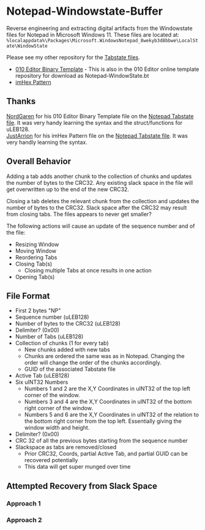 # Notepad-Windowstate-Buffer

Reverse engineering and extracting digital artifacts from the Windowstate files for Notepad in Microsoft Windows 11. These files are located at: `%localappdata%\Packages\Microsoft.WindowsNotepad_8wekyb3d8bbwe\LocalState\WindowState`

Please see my other repository for the [Tabstate files](https://github.com/ogmini/Notepad-Tabstate-Buffer). 

- [010 Editor Binary Template](https://github.com/ogmini/Notepad-Windowstate-Buffer/tree/main/Templates/Notepad-WindowState.bt) - This is also in the 010 Editor online template repository for download as Notepad-WindowState.bt    
- [imHex Pattern](https://github.com/ogmini/Notepad-Windowstate-Buffer/blob/main/Templates/Notepad-WindowState.hexpat)

## Thanks

[NordGaren](https://github.com/Nordgaren) for his 010 Editor Binary Template file on the [Notepad Tabstate file](https://github.com/Nordgaren/tabstate-util/blob/master/TabState.bt). It was very handy learning the syntax and the struct/functions for uLEB128.     
[JustArrion](https://github.com/JustArion) for his imHex Pattern file on the [Notepad Tabstate file](https://github.com/JustArion/Notepad-Tabs/blob/main/ImHex-Patterns/NotepadTab.hexpat). It was very handly learning the syntax.   

## Overall Behavior

Adding a tab adds another chunk to the collection of chunks and updates the number of bytes to the CRC32. Any existing slack space in the file will get overwritten up to the end of the new CRC32.

Closing a tab deletes the relevant chunk from the collection and updates the number of bytes to the CRC32. Slack space after the CRC32 may result from closing tabs. The files appears to never get smaller?

The following actions will cause an update of the sequence number and of the file:
- Resizing Window
- Moving Window
- Reordering Tabs
- Closing Tab(s)
  - Closing multiple Tabs at once results in one action 
- Opening Tab(s)

## File Format

 - First 2 bytes "NP"
 - Sequence number (uLEB128)
 - Number of bytes to the CRC32 (uLEB128)
 - Delimiter? (0x00)
 - Number of Tabs (uLEB128)
 - Collection of chunks (1 for every tab)
   - New chunks added with new tabs
   - Chunks are ordered the same was as in Notepad. Changing the order will change the order of the chunks accordingly.
   - GUID of the associated Tabstate file
 - Active Tab (uLEB128)
 - Six uINT32 Numbers
   - Numbers 1 and 2 are the X,Y Coordinates in uINT32 of the top left corner of the window.
   - Numbers 3 and 4 are the X,Y Coordinates in uINT32 of the bottom right corner of the window.
   - Numbers 5 and 6 are the X,Y Coordinates in uINT32 of the relation to the bottom right corner from the top left. Essentially giving the window width and height.
 - Delimiter? (0x00)
 - CRC 32 of all the previous bytes starting from the sequence number
 - Slackspace as tabs are removed/closed
   - Prior CRC32, Coords, partial Active Tab, and partial GUID can be recovered potentially
   - This data will get super munged over time

## Attempted Recovery from Slack Space

### Approach 1

### Approach 2


